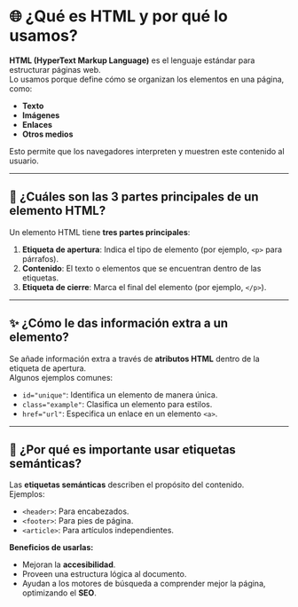# 🌐 ¿Qué es HTML y por qué lo usamos?

**HTML (HyperText Markup Language)** es el lenguaje estándar para estructurar páginas web.  
Lo usamos porque define cómo se organizan los elementos en una página, como:  
- **Texto**  
- **Imágenes**  
- **Enlaces**  
- **Otros medios**  

Esto permite que los navegadores interpreten y muestren este contenido al usuario.

---

## 🧩 ¿Cuáles son las 3 partes principales de un elemento HTML?

Un elemento HTML tiene **tres partes principales**:  
1. **Etiqueta de apertura**: Indica el tipo de elemento (por ejemplo, `<p>` para párrafos).  
2. **Contenido**: El texto o elementos que se encuentran dentro de las etiquetas.  
3. **Etiqueta de cierre**: Marca el final del elemento (por ejemplo, `</p>`).

---

## ✨ ¿Cómo le das información extra a un elemento?

Se añade información extra a través de **atributos HTML** dentro de la etiqueta de apertura.  
Algunos ejemplos comunes:  
- `id="unique"`: Identifica un elemento de manera única.  
- `class="example"`: Clasifica un elemento para estilos.  
- `href="url"`: Especifica un enlace en un elemento `<a>`.  

---

## 🔑 ¿Por qué es importante usar etiquetas semánticas?

Las **etiquetas semánticas** describen el propósito del contenido.  
Ejemplos:  
- `<header>`: Para encabezados.  
- `<footer>`: Para pies de página.  
- `<article>`: Para artículos independientes.  

**Beneficios de usarlas:**  
- Mejoran la **accesibilidad**.  
- Proveen una estructura lógica al documento.  
- Ayudan a los motores de búsqueda a comprender mejor la página, optimizando el **SEO**.
